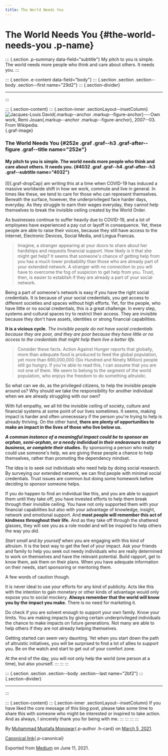 ```yaml
---
title: The World Needs You
---
```


The World Needs You {#the-world-needs-you .p-name}
===================

::: {.section .p-summary data-field="subtitle"}
My pitch to you is simple. The world needs more people who think and
care about others. It needs you.
:::

::: {.section .e-content data-field="body"}
::: {.section .section .section--body .section--first name="29d2"}
::: {.section-divider}

------------------------------------------------------------------------
:::

::: {.section-content}
::: {.section-inner .sectionLayout--insetColumn}
![[Jacques-Louis
David](https://en.wikipedia.org/wiki/en:Jacques-Louis_David "w:en:Jacques-Louis David"){.markup--anchor
.markup--figure-anchor} --- Own work, [Remi
Jouan](https://commons.wikimedia.org/wiki/User:CaptainHaddock "User:CaptainHaddock"){.markup--anchor
.markup--figure-anchor}, 2007--03. From
Wikipedia.](https://cdn-images-1.medium.com/max/800/1*07J5m69jHvrhjcCI3XSD5Q.jpeg){.graf-image}

### The World Needs You {#252e .graf .graf--h3 .graf-after--figure .graf--title name="252e"}

#### My pitch to you is simple. The world needs more people who think and care about others. It needs you. {#4032 .graf .graf--h4 .graf-after--h3 .graf--subtitle name="4032"}

[I]{.graf-dropCap} am writing this at a time when COVID-19 has induced a
massive worldwide shift in how we work, commute and live in general. In
times like these, we tend to care for those who can represent
themselves. Beneath the surface, however, the underprivileged face
harder days, everyday. As they struggle to earn their wages everyday,
they cannot help themselves to break the invisible ceiling created by
the World Order.

As businesses continue to suffer heavily due to COVID-19, and a lot of
employees have experienced a pay cut or layoff in consequence. Yet,
these people are able to raise their voices, because they still have
access to the Internet, Electronic Devices, Social Media, and Lingua
Francas.

> Imagine, a stranger appearing at your doors to share about her
> hardships and requests financial support. How likely is it that she
> might get help? It seems that someone's chance of getting help from
> you has a much lower probability than those who are already part of
> your extended network. A stranger with no connection to you will have
> to overcome the fog of suspicion to get help from you. Trust, then, is
> easier to establish if they are already a part of your social network.

Being a part of someone's network is easy if you have the right social
credentials. It is because of your social credentials, you get access to
different societies and spaces without high efforts. Yet, for the
people, who have little or no social credentials, this is a great
challenge. In every step, systems and cultural spaces try to restrict
their access. They are invisible because they don't have assets,
identities or strong financial capabilities.

**It is a vicious cycle.** *The invisible people do not have social
credentials because they are poor, and they are poor because they have
little or no access to the credentials that might help them live a
better life.*

> Consider these facts. Action Against Hunger reports that globally,
> more than adequate food is produced to feed the global population, yet
> more than 690,000,000 (Six Hundred and Ninety Million) people still go
> hungry. If you're able to read this, I can assume that you are not one
> of them. We seem to belong to the segment of the world population, who
> enjoys the freedom to do something altruistic.

So what can we do, as the privileged citizens, to help the invisible
people around us? Why should we take the responsibility for another
individual when we are already struggling with our own?

With full empathy, we all hit the invisible ceiling of society, culture
and financial systems at some point of our lives sometimes. It seems,
making impact is harder and often unnecessary if the person you're
trying to help is already thriving. On the other hand, **there are
plenty of opportunities to make an impact in the lives of those who live
below us.**

***A common instance of a meaningful impact could be to sponsor an
orphan, semi-orphan, or a needy individual in their endeavours to start
a business, or complete their studies*.** By sponsoring a person who
really could use someone's help, we are giving these people a chance to
help themselves, rather than promoting the dependency mindset.

The idea is to seek out individuals who need help by doing social
research. By surveying our extended network, we can find people with
minimal social credentials. Trust issues are common but doing some
homework before deciding to sponsor someone helps.

If you do happen to find an individual like this, and you are able to
support them until they take off, you have invested efforts to help them
break through their invisible ceiling. You have not only supported them
with your financial capabilities but also with your advantage of
knowledge, insight, network and emotional support. And **most people
will remember this act of kindness throughout their life.** And as they
take off through the shattered glasses, they will see you as a role
model and will be inspired to help others the way you did.

*Start small* and *by yourself* when you are engaging with this kind of
altruism. It is the best way to get the feel of your impact. Ask your
friends and family to help you seek out needy individuals who are really
determined to work on themselves and have the relevant potential. Build
rapport, get to know them, ask them on their plans. When you have
adequate information on their needs, start sponsoring or mentoring them.

A few words of caution though.

It is never ideal to use your efforts for any kind of publicity. Acts
like this with the intention to gain monetary or other kinds of
advantage would only expose you to social mockery. **Always remember
that the world will know you by the impact you make.** There is no need
for marketing it.

Do check if you are solvent enough to support your own family. Know your
limits. You are making impacts by giving certain underprivileged
individuals the chance to make impacts on future generations. Not many
are able to help others if they are not already helping themselves.

Getting started can seem very daunting. Yet when you start down the path
of altruistic initiatives, you will be surprised to find a lot of allies
to support you. Be on the watch and start to get out of your comfort
zone.

At the end of the day, you will not only help the world (one person at a
time), but also yourself.
:::
:::
:::

::: {.section .section .section--body .section--last name="2bf2"}
::: {.section-divider}

------------------------------------------------------------------------
:::

::: {.section-content}
::: {.section-inner .sectionLayout--insetColumn}
If you have liked the core message of this blog post, please take some
time to share this with someone who might be interested or inspired to
take action. And as always, I sincerely thank you for being with me.
:::
:::
:::
:::

By [Muhammad Mustafa Monowar](https://medium.com/@mmmonowar){.p-author
.h-card} on [March 5, 2021](https://medium.com/p/ee03d90dcaf0).

[Canonical
link](https://medium.com/@mmmonowar/the-world-needs-you-ee03d90dcaf0){.p-canonical}

Exported from [Medium](https://medium.com) on June 11, 2021.
